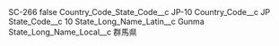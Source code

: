 <?xml version="1.0" encoding="UTF-8"?>
<CustomMetadata xmlns="http://soap.sforce.com/2006/04/metadata" xmlns:xsi="http://www.w3.org/2001/XMLSchema-instance" xmlns:xsd="http://www.w3.org/2001/XMLSchema">
    <label>SC-266</label>
    <protected>false</protected>
    <values>
        <field>Country_Code_State_Code__c</field>
        <value xsi:type="xsd:string">JP-10</value>
    </values>
    <values>
        <field>Country_Code__c</field>
        <value xsi:type="xsd:string">JP</value>
    </values>
    <values>
        <field>State_Code__c</field>
        <value xsi:type="xsd:string">10</value>
    </values>
    <values>
        <field>State_Long_Name_Latin__c</field>
        <value xsi:type="xsd:string">Gunma</value>
    </values>
    <values>
        <field>State_Long_Name_Local__c</field>
        <value xsi:type="xsd:string">群馬県</value>
    </values>
</CustomMetadata>
